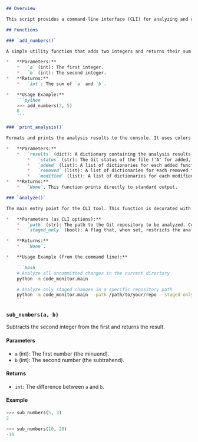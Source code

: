 ```markdown
## Overview

This script provides a command-line interface (CLI) for analyzing and reporting changes at the function and class level within a Git repository. It can analyze all uncommitted changes or only staged changes, making it suitable for use as a pre-commit hook. The tool uses the `RepoAnalyzer` class to perform the core analysis and `click` to build the CLI. The output is color-coded using `colorama` for better readability.

## Functions

### `add_numbers()`

A simple utility function that adds two integers and returns their sum. This function primarily serves as an example or a basic utility within the module.

*   **Parameters:**
    *   `a` (int): The first integer.
    *   `b` (int): The second integer.
*   **Returns:**
    *   `int`: The sum of `a` and `b`.

*   **Usage Example:**
    ```python
    >>> add_numbers(3, 5)
    8
    ```

### `print_analysis()`

Formats and prints the analysis results to the console. It uses colors to distinguish between added, modified, and deleted code elements (functions/classes) and provides a summary of the changes for each file.

*   **Parameters:**
    *   `results` (dict): A dictionary containing the analysis results. The keys are file paths, and the values are dictionaries detailing the changes in that file. Each inner dictionary has the following structure:
        *   `status` (str): The Git status of the file ('A' for added, 'M' for modified, 'D' for deleted).
        *   `added` (list): A list of dictionaries for each added function or class.
        *   `removed` (list): A list of dictionaries for each removed function or class.
        *   `modified` (list): A list of dictionaries for each modified function or class.
*   **Returns:**
    *   `None`. This function prints directly to standard output.

### `analyze()`

The main entry point for the CLI tool. This function is decorated with `click` options to handle command-line arguments. It initializes the `RepoAnalyzer`, triggers the analysis of the Git repository, and then passes the results to `print_analysis` for display.

*   **Parameters (as CLI options):**
    *   `path` (str): The path to the Git repository to be analyzed. Corresponds to the `--path` option. Defaults to the current directory (`.`).
    *   `staged_only` (bool): A flag that, when set, restricts the analysis to only staged files (i.e., changes added to the Git index). Corresponds to the `--staged-only` flag. Defaults to `False`.

*   **Returns:**
    *   `None`.

*   **Usage Example (from the command line):**

    ```bash
    # Analyze all uncommitted changes in the current directory
    python -m code_monitor.main

    # Analyze only staged changes in a specific repository path
    python -m code_monitor.main --path /path/to/your/repo --staged-only
    ```
```

<!-- DOC_START: code_monitor/main.py::sub_numbers -->
### `sub_numbers(a, b)`

Subtracts the second integer from the first and returns the result.

#### Parameters

-   `a` (int): The first number (the minuend).
-   `b` (int): The second number (the subtrahend).

#### Returns

-   `int`: The difference between `a` and `b`.

#### Example

```python
>>> sub_numbers(5, 3)
2

>>> sub_numbers(10, 20)
-10
```
<!-- DOC_END: code_monitor/main.py::sub_numbers -->